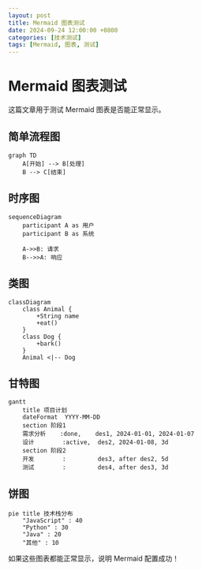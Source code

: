 ```yaml
---
layout: post
title: Mermaid 图表测试
date: 2024-09-24 12:00:00 +0800
categories: [技术测试]
tags: [Mermaid, 图表, 测试]
---
```


# Mermaid 图表测试

这篇文章用于测试 Mermaid 图表是否能正常显示。

## 简单流程图

```mermaid
graph TD
    A[开始] --> B[处理]
    B --> C[结束]
```

## 时序图

```mermaid
sequenceDiagram
    participant A as 用户
    participant B as 系统
    
    A->>B: 请求
    B-->>A: 响应
```

## 类图

```mermaid
classDiagram
    class Animal {
        +String name
        +eat()
    }
    class Dog {
        +bark()
    }
    Animal <|-- Dog
```

## 甘特图

```mermaid
gantt
    title 项目计划
    dateFormat  YYYY-MM-DD
    section 阶段1
    需求分析    :done,    des1, 2024-01-01, 2024-01-07
    设计        :active,  des2, 2024-01-08, 3d
    section 阶段2
    开发        :         des3, after des2, 5d
    测试        :         des4, after des3, 3d
```

## 饼图

```mermaid
pie title 技术栈分布
    "JavaScript" : 40
    "Python" : 30
    "Java" : 20
    "其他" : 10
```

如果这些图表都能正常显示，说明 Mermaid 配置成功！
